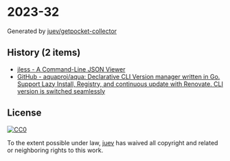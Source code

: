 # 2023-32

Generated by [juev/getpocket-collector](https://github.com/juev/getpocket-collector)

## History (2 items)

- [jless - A Command-Line JSON Viewer](https://jless.io)
- [GitHub - aquaproj/aqua: Declarative CLI Version manager written in Go. Support Lazy Install, Registry, and continuous update with Renovate. CLI version is switched seamlessly](https://github.com/aquaproj/aqua)

## License

[![CC0](https://mirrors.creativecommons.org/presskit/buttons/88x31/svg/cc-zero.svg)](https://creativecommons.org/publicdomain/zero/1.0/)

To the extent possible under law, [juev](https://github.com/juev) has waived all copyright and related or neighboring rights to this work.

